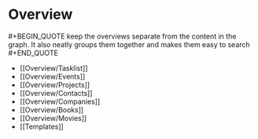 # Overview
#+BEGIN_QUOTE
keep the overviews separate from the content in the graph. 
It also neatly groups them together and makes them easy to search
#+END_QUOTE

- [[Overview/Tasklist]]
- [[Overview/Events]]
- [[Overview/Projects]]
- [[Overview/Contacts]]
- [[Overview/Companies]]
- [[Overview/Books]]
- [[Overview/Movies]]
- [[Templates]]